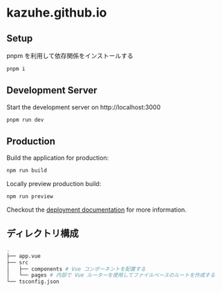 # kazuhe.github.io

## Setup

pnpm を利用して依存関係をインストールする

```bash
pnpm i
```

## Development Server

Start the development server on http://localhost:3000

```bash
pnpm run dev
```

## Production

Build the application for production:

```bash
npm run build
```

Locally preview production build:

```bash
npm run preview
```

Checkout the [deployment documentation](https://v3.nuxtjs.org/guide/deploy/presets) for more information.

## ディレクトリ構成

```bash
.
├── app.vue
├── src
│   ├── components # Vue コンポーネントを配置する
│   └── pages # 内部で Vue ルーターを使用してファイルベースのルートを作成する
└── tsconfig.json
```
